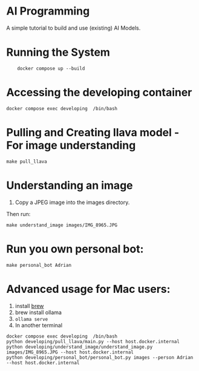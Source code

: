 # AI Programming
A simple tutorial to build and use (existing) AI Models.


# Running the System

```shell
    docker compose up --build
```

# Accessing the developing container

```shell
docker compose exec developing  /bin/bash
```

# Pulling and Creating llava model - For image understanding

```shell
make pull_llava
```

# Understanding an image

1. Copy a JPEG image into the images directory.

Then run:

```shell
make understand_image images/IMG_8965.JPG
```

# Run you own personal bot:

```shell
make personal_bot Adrian
```

# Advanced usage for Mac users:

1. install [brew](https://brew.sh/)
2. brew install ollama
3. ```ollama serve```
4. In another terminal
```shell
docker compose exec developing  /bin/bash
python developing/pull_llava/main.py --host host.docker.internal
python developing/understand_image/understand_image.py images/IMG_8965.JPG --host host.docker.internal
python developing/personal_bot/personal_bot.py images --person Adrian --host host.docker.internal
```
